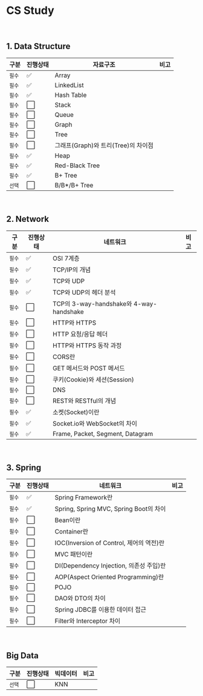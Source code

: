 # CS Study

<br>

## 1. Data Structure

| 구분 | 진행상태 | 자료구조 | 비고 |
| ------ | ------ | ------ | ------ |
| `필수` | :white_check_mark: | Array |  |
| `필수` | :white_check_mark: | LinkedList|  |
| `필수` | :white_check_mark: | Hash Table|  |
| `필수` | :white_large_square: | Stack |  |
| `필수` | :white_large_square: | Queue |  |
| `필수` | :white_large_square: | Graph |  |
| `필수` | :white_large_square: | Tree |  |
| `필수` | :white_large_square: | 그래프(Graph)와 트리(Tree)의 차이점 |  |
| `필수` | :white_check_mark: | Heap |  |
| `필수` | :white_check_mark: | Red-Black Tree |  |
| `필수` | :white_check_mark: | B+ Tree |  |
| `선택` | :white_large_square: | B/B*/B+ Tree |  |

<br>

## 2. Network

| 구분 | 진행상태 | 네트워크 | 비고 |
| ------ | ------ | ------ | ------ |
| `필수` | :white_check_mark: | OSI 7계층 |  |
| `필수` | :white_check_mark: | TCP/IP의 개념 |  |
| `필수` | :white_check_mark: | TCP와 UDP |  |
| `필수` | :white_check_mark: | TCP와 UDP의 헤더 분석 |  |
| `필수` | :white_large_square: | TCP의 3-way-handshake와 4-way-handshake |  |
| `필수` | :white_large_square: | HTTP와 HTTPS |  |
| `필수` | :white_large_square: | HTTP 요청/응답 헤더 |  |
| `필수` | :white_large_square: | HTTP와 HTTPS 동작 과정 |  |
| `필수` | :white_large_square: | CORS란 |  |
| `필수` | :white_large_square: | GET 메서드와 POST 메서드 |  |
| `필수` | :white_large_square: | 쿠키(Cookie)와 세션(Session) |  |
| `필수` | :white_large_square: | DNS |  |
| `필수` | :white_large_square: | REST와 RESTful의 개념 |  |
| `필수` | :white_check_mark: | 소켓(Socket)이란 |  |
| `필수` | :white_check_mark: | Socket.io와 WebSocket의 차이 |  |
| `필수` | :white_check_mark: | Frame, Packet, Segment, Datagram |  |

<br>

## 3. Spring

| 구분 | 진행상태 | 네트워크 | 비고 |
| ------ | ------ | ------ | ------ |
| `필수` | :white_check_mark: | Spring Framework란 |  |
| `필수` | :white_check_mark: | Spring, Spring MVC, Spring Boot의 차이 |  |
| `필수` | :white_large_square: | Bean이란 |  |
| `필수` | :white_large_square: | Container란 |  |
| `필수` | :white_large_square: | IOC(Inversion of Control, 제어의 역전)란 |  |
| `필수` | :white_large_square: | MVC 패턴이란 |  |
| `필수` | :white_large_square: | DI(Dependency Injection, 의존성 주입)란 |  |
| `필수` | :white_large_square: | AOP(Aspect Oriented Programming)란 |  |
| `필수` | :white_large_square: | POJO |  |
| `필수` | :white_large_square: | DAO와 DTO의 차이 |  |
| `필수` | :white_large_square: | Spring JDBC를 이용한 데이터 접근 |  |
| `필수` | :white_large_square: | Filter와 Interceptor 차이 |  |

<br>

## Big Data
| 구분 | 진행상태 | 빅데이터 | 비고 |
| ------ | ------ | ------ | ------ |
| `선택` | :white_large_square: | KNN |  |

<br>
